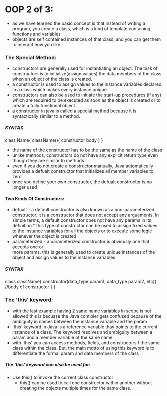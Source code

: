 # OOP 2 of 3: 
- as we have learned the basic concept is that instead of writing a program, you 
    create a class, which is a kind of template containing functions and variables
- objects are self contained instances of that class, and you can get them to 
    interact how you like
### The Special Method:
- constructors are generally used for instantiating an object. The task of 
    constructors is to initialize(assign values) the data members of the class when an object of the class is created.
- a constructor is used to assign values to the instance variables declared in a 
    class which makes every instance unique
- constructors can also be used to initiate the start-up procedures (if any) which 
    are required to be executed as soon as the object is created or to create a fully functional object
- a constructor in java is called a special method because it is syntactically 
    similar to a method. 
##### SYNTAX #####
class Name{
    className(){
        constructor body
    }
}
* the name of the constructor has to be the same as the name of the class
* unlike methods, constructors do not have any explicit return type even though they 
    are similar to methods
* even if you do not create a constructor manually, Java automatically provides a 
    defualt constructor that initializes all member variables to zero
* once you define your own constructor, the defualt constructor is no longer used
#### Two Kinds Of Constructors:
* defualt - a default constructor is also known as a non-parameterized constructor. 
        it is a constructor that does not accept any arguements. In simple terms, a default constructor does not have any params in its definition
        * this type of constructor can be used to assign fixed values to the instance variables for all the objects or to execute some logic whenever the object is created
* parameterized - a parameterized constructor is obviously one that accepts one or    
        more params. this is generally used to create unique instances of the object and assign values to the instance variables
##### SYNTAX #####
class className{
    constructor(data_type param1, data_type param2, etc){
        //body of constructor
    }
}

### The 'this' keyword:
- with the last example having 2 same name variables in scope is not 
    allowed this is becuase the Java comipler gets confused because of the ambiguity in names between the instance variable and the param 
- 'this' keyword in Java is a reference variable thay points to the 
    current instance of a class. The keyword resolves and ambiguity between a param and a member variable of the same name
- with 'this' you can access methods, fields, and constructors f the same 
    class within the class. But, the main motto of using this keyword is to differentiate the formal param and data members of the class 

##### The 'this' keyword can also be used for:
* Use this() to invoke the current class constructor
    - this() can be used to call one constructor within another without creating the objects multiple times for the same class. 